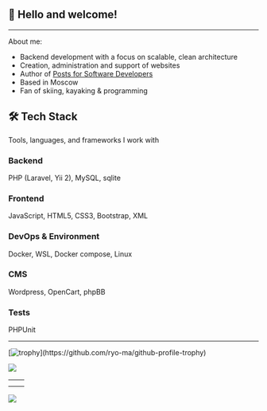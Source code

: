 <!-- ## Hi there 👋 -->
<h2>👋 Hello and welcome!</h2>
<hr>
About me:
<p></p>
<ul>
  <li>Backend development with a focus on scalable, clean architecture</li>
  <li>Creation, administration and support of websites</li>
  <li>Author of <a href="http://valsy.ru/category/blog/">Posts for Software Developers</a></li>
  <li>Based in Moscow</li>
  <li>Fan of skiing, kayaking & programming</li>
</ul>
<h2>🛠 Tech Stack</h2>
<quote>Tools, languages, and frameworks I work with</quote>
<p></p>
<h3>Backend</h3>
PHP (Laravel, Yii 2), MySQL, sqlite
<h3>Frontend</h3>
JavaScript, HTML5, CSS3, Bootstrap, XML
<h3>DevOps & Environment</h3>
Docker, WSL, Docker compose, Linux
<h3>CMS</h3>
Wordpress, OpenCart, phpBB
<h3>Tests</h3>
PHPUnit
<!--<h3>Backend</h3>
[![Backend](https://skillicons.dev/icons?i=php,laravel,mysql,sqlite)](https://github.com/tandpfun/skill-icons), Yii 2, Yii 1.1
<h3>Frontend</h3>
[![Backend](https://skillicons.dev/icons?i=js,html,css,bootstrap)](https://skillicons.dev), XML
<h3>DevOps </h3>
[![Backend](https://skillicons.dev/icons?i=docker linux, ubuntu,nodejs)](https://skillicons.dev), WSL, Docker compose
<h3>CMS</h3>
[![Backend](https://skillicons.dev/icons?i=Wordpress)](https://skillicons.dev), OpenCart, phpBB
<h3>Tests</h3>
[![Backend](https://skillicons.dev/icons?i=PHPUnit)](https://skillicons.dev)
<hr>

<table>
  <tr>
    <td><img src="https://camo.githubusercontent.com/0f6e3081e3769bba6a971d5d0b93c314b5e2a2082079f5892932ebf0589584d1/68747470733a2f2f70726f66696c696e61746f722e7269736861762e6465762f736b696c6c732d6173736574732f7068702d6f726967696e616c2e737667" width="48" height="48" alt="PHP" data-canonical-src="https://profilinator.rishav.dev/skills-assets/php-original.svg" style="max-width: 100%; height: auto; max-height: 48px;"><br>PHP</td>
    <td><img src="https://camo.githubusercontent.com/83c2d7e0236e1b411ca429ea428f3cbf3b9f992c3ac1ff8edef2bd1a9a0d630d/68747470733a2f2f70726f66696c696e61746f722e7269736861762e6465762f736b696c6c732d6173736574732f6c61726176656c2d706c61696e2d776f72646d61726b2e737667" width="48" height="48" alt="Laravel" data-canonical-src="https://profilinator.rishav.dev/skills-assets/laravel-plain-wordmark.svg" style="max-width: 100%; height: auto; max-height: 48px;"><br>Laravel  </td>
    <td><img src="https://camo.githubusercontent.com/ef78c9f37a31cfb4865a0e61aba9bcf02d3e1febffe632f1ce34c43b80817726/68747470733a2f2f70726f66696c696e61746f722e7269736861762e6465762f736b696c6c732d6173736574732f6d7973716c2d6f726967696e616c2d776f72646d61726b2e737667" width="48" height="48" alt="MySQL" data-canonical-src="https://profilinator.rishav.dev/skills-assets/mysql-original-wordmark.svg" style="max-width: 100%; height: auto; max-height: 48px;"><br>MySQL</td>
    <td></td>
  </tr>
</table>-->
<hr>

[![trophy](https://github-profile-trophy.vercel.app/?username=Valsym&rank=-?)](https://github.com/ryo-ma/github-profile-trophy)

<!--[![Top Langs](https://github-readme-stats.vercel.app/api/top-langs/?username=Valsym&layout=compact)](https://github.com/Valsym/github-readme-stats)-->

![](http://github-profile-summary-cards.vercel.app/api/cards/profile-details?username=Valsym&theme=default)
<table>
  <tr>
    <td><img src="http://github-profile-summary-cards.vercel.app/api/cards/repos-per-language?username=Valsym&theme=default" alt=""></td>
    <td><img src="http://github-profile-summary-cards.vercel.app/api/cards/most-commit-language?username=Valsym&theme=default" alt=""></td>
  </tr>
  <tr>
    <td><img src="http://github-profile-summary-cards.vercel.app/api/cards/stats?username=Valsym&theme=default" alt=""></td>
    <td><img src="http://github-profile-summary-cards.vercel.app/api/cards/productive-time?username=Valsym&theme=default&utcOffset=8" alt=""></td>
  </tr>
</table>

![](https://komarev.com/ghpvc/?username=Valsym)
  
<!--

**Valsym/Valsym** is a ✨ _special_ ✨ repository because its `README.md` (this file) appears on your GitHub profile.

Here are some ideas to get you started:

- 🔭 I’m currently working on ...
- 🌱 I’m currently learning ...
- 👯 I’m looking to collaborate on ...
- 🤔 I’m looking for help with ...
- 💬 Ask me about ...
- 📫 How to reach me: ...
- 😄 Pronouns: ...
- ⚡ Fun fact: ...
-->
